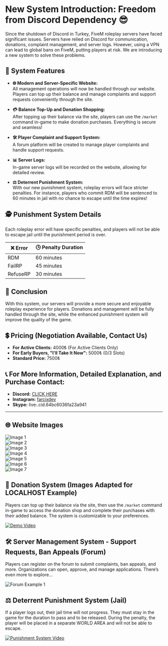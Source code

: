# New System Introduction: Freedom from Discord Dependency 😎

Since the shutdown of Discord in Turkey, FiveM roleplay servers have faced significant issues. Servers have relied on Discord for communication, donations, complaint management, and server logs. However, using a VPN can lead to global bans on FiveM, putting players at risk. We are introducing a new system to solve these problems.

## 🚀 System Features

- **🌐 Modern and Server-Specific Website:**  
  All management operations will now be handled through our website. Players can top up their balance and manage complaints and support requests conveniently through the site.

- **💳 Balance Top-Up and Donation Shopping:**  
  After topping up their balance via the site, players can use the `/market` command in-game to make donation purchases. Everything is secure and seamless!

- **🛠️ Player Complaint and Support System:**  
  A forum platform will be created to manage player complaints and handle support requests.

- **📊 Server Logs:**  
  In-game server logs will be recorded on the website, allowing for detailed review.

- **⚖️ Deterrent Punishment System:**  
  With our new punishment system, roleplay errors will face stricter penalties. For instance, players who commit RDM will be sentenced to 60 minutes in jail with no chance to escape until the time expires!

## 🕵️ Punishment System Details

Each roleplay error will have specific penalties, and players will not be able to escape jail until the punishment period is over.

| ❌ Error        | 🕒 Penalty Duration |
|----------------|--------------------|
| RDM            | 60 minutes         |
| FailRP         | 45 minutes         |
| RefuseRP       | 30 minutes         |

## 🎯 Conclusion

With this system, our servers will provide a more secure and enjoyable roleplay experience for players. Donations and management will be fully handled through the site, while the enhanced punishment system will improve the quality of the game.

## 💲 Pricing (Negotiation Available, Contact Us)

- **For Active Clients:** 4000₺ (For Active Clients Only)
- **For Early Buyers, "I'll Take It Now":** 5000₺ (0/3 Slots)
- **Standard Price:** 7500₺

## 📞 For More Information, Detailed Explanation, and Purchase Contact:

- **Discord:** [CLICK HERE](https://discord.gg/smokecheats)
- **Instagram:** [farcixdev](https://instagram.com/farcixdev)
- **Skype:** live:.cid.64bc6036fa23a941

---

## 🌐 Website Images

![Image 1](https://i.hizliresim.com/nki262e.jpg)  
![Image 2](https://i.hizliresim.com/bvc2kb3.jpg)  
![Image 3](https://i.hizliresim.com/p63hfe2.jpg)  
![Image 4](https://i.hizliresim.com/g2lo5ru.jpg)  
![Image 5](https://i.hizliresim.com/qmatruf.jpg)  
![Image 6](https://i.hizliresim.com/fl23avx.jpg)  
![Image 7](https://i.hizliresim.com/6cskmwj.jpg)

## 🚀 Donation System (Images Adapted for LOCALHOST Example)

Players can top up their balance via the site, then use the `/market` command in-game to access the donation shop and complete their purchases with their added balance. The system is customizable to your preferences.

[![Demo Video](https://img.youtube.com/vi/BDw3fQ5nRrw/0.jpg)](https://www.youtube.com/watch?v=BDw3fQ5nRrw)

## 🛠️ Server Management System - Support Requests, Ban Appeals (Forum)

Players can register on the forum to submit complaints, ban appeals, and more. Organizations can open, approve, and manage applications. There’s even more to explore...

![Forum Example 1](https://i.hizliresim.com/ourt97u.jpg)

## ⚖️ Deterrent Punishment System (Jail)

If a player logs out, their jail time will not progress. They must stay in the game for the duration to pass and to be released. During the penalty, the player will be placed in a separate WORLD AREA and will not be able to escape.

[![Punishment System Video](https://img.youtube.com/vi/vShMYuPL0QM/0.jpg)](https://www.youtube.com/watch?v=vShMYuPL0QM)
